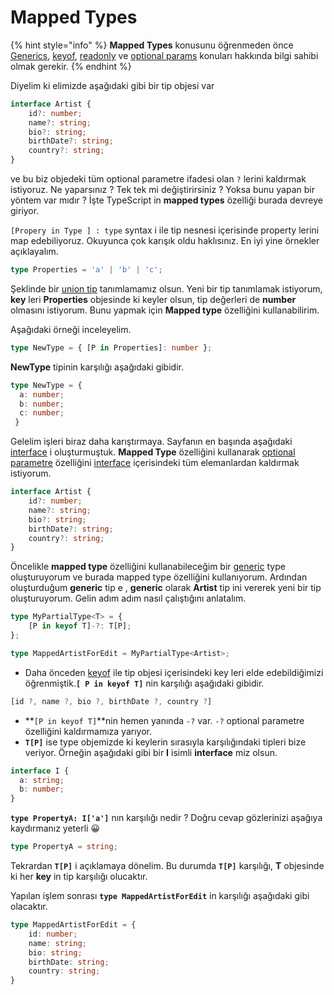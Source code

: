 # Mapped Types

{% hint style="info" %}
**Mapped Types** konusunu öğrenmeden önce [Generics](generics.md),  [keyof](keyof.md#keyof), [readonly](readonly.md) ve [optional params](optional-params-opsiyonel-parametreler.md) konuları hakkında bilgi sahibi olmak gerekir.
{% endhint %}

Diyelim ki elimizde aşağıdaki gibi bir tip objesi var

```typescript
interface Artist {
    id?: number;
    name?: string;
    bio?: string;
    birthDate?: string;
    country?: string;
}
```

ve bu biz objedeki tüm optional parametre ifadesi olan `?` lerini kaldırmak istiyoruz. Ne yaparsınız ? Tek tek mi değiştirirsiniz ? Yoksa bunu yapan bir yöntem var mıdır ? İşte TypeScript in **mapped types** özelliği burada devreye giriyor.

`[Propery in Type ] : type` syntax i ile tip nesnesi  içerisinde property lerini map edebiliyoruz. Okuyunca çok karışık oldu haklısınız. En iyi yine örnekler açıklayalım.

```typescript
type Properties = 'a' | 'b' | 'c';
```

Şeklinde bir [union tip](union-type-coklu-tipler.md) tanımlamamız olsun. Yeni bir tip tanımlamak istiyorum, **key** leri **Properties** objesinde ki keyler olsun, tip değerleri de **number** olmasını istiyorum. Bunu yapmak için **Mapped type** özelliğini kullanabilirim. 

Aşağıdaki örneği inceleyelim.

```typescript
type NewType = { [P in Properties]: number };
```

**NewType** tipinin karşılığı aşağıdaki gibidir.

```typescript
type NewType = {
  a: number;
  b: number;
  c: number;
 }
```

Gelelim işleri biraz daha karıştırmaya. Sayfanın en başında aşağıdaki [interface](interfaces.md) i oluşturmuştuk. **Mapped Type** özelliğini kullanarak [optional parametre](optional-params-opsiyonel-parametreler.md) özelliğini [interface](interfaces.md) içerisindeki tüm elemanlardan kaldırmak istiyorum. 

```typescript
interface Artist {
    id?: number;
    name?: string;
    bio?: string;
    birthDate?: string;
    country?: string;
}
```

Öncelikle **mapped type** özelliğini kullanabileceğim bir [generic](generics.md) type oluşturuyorum ve burada mapped type özelliğini kullanıyorum. Ardından oluşturduğum **generic** tip e , **generic** olarak **Artist** tip ini vererek yeni bir tip oluşturuyorum. Gelin adım adım nasıl çalıştığını anlatalım.

```typescript
type MyPartialType<T> = {
    [P in keyof T]-?: T[P];
};

type MappedArtistForEdit = MyPartialType<Artist>;
```

* Daha önceden [keyof](keyof.md#keyof) ile tip objesi içerisindeki key leri elde edebildiğimizi öğrenmiştik.**`[ P in keyof T]`** nin karşılığı aşağıdaki gibidir.

```typescript
[id ?, name ?, bio ?, birthDate ?, country ?]
```

* **`[P in keyof T]`**nin hemen yanında `-?` var. `-?` optional parametre özelliğini kaldırmamıza yarıyor. 
* **`T[P]`** ise type objemizde ki keylerin sırasıyla karşılığındaki tipleri bize veriyor. Örneğin aşağıdaki gibi bir **I** isimli **interface** miz olsun.

```typescript
interface I {
  a: string;
  b: number;
}
```

**`type PropertyA: I['a']`** nın karşılığı nedir ? Doğru cevap gözlerinizi aşağıya kaydırmanız yeterli 😀

```typescript
type PropertyA = string;
```

Tekrardan **`T[P]`** i açıklamaya dönelim. Bu durumda **`T[P]`** karşılığı, **T** objesinde ki her **key** in tip karşılığı olucaktır.

Yapılan işlem sonrası **`type MappedArtistForEdit`** in karşılığı aşağıdaki gibi olacaktır.

```typescript
type MappedArtistForEdit = {
    id: number;
    name: string;
    bio: string;
    birthDate: string;
    country: string;
}
```







